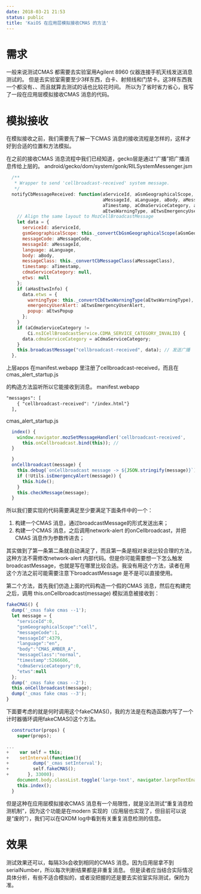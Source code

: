 ```yaml
---
date: 2018-03-21 21:53
status: public
title: 'KaiOS 在应用层模拟接收CMAS 的方法'
---
```



# 需求
一般来说测试CMAS 都需要去实验室用Agilent 8960 仪器连接手机天线发送消息测试的。
但是去实验室需要至少3样东西，白卡、射频线和门禁卡。这3样东西我一个都没有、、而且就算去测试的话也比较花时间。
所以为了省时省力省心，我写了一段在应用层模拟接收CMAS 消息的代码。

# 模拟接收
在模拟接收之前，我们需要先了解一下CMAS 消息的接收流程是怎样的，这样才好到合适的位置和方法模拟。

在之前的接收CMAS 消息流程中我们已经知道，gecko层是通过“广播”把广播消息传给上层的。
android/gecko/dom/system/gonk/RILSystemMessenger.jsm
```javascript
  /**
   * Wrapper to send 'cellbroadcast-received' system message.
   */
  notifyCbMessageReceived: function(aServiceId, aGsmGeographicalScope, aMessageCode,
                                    aMessageId, aLanguage, aBody, aMessageClass,
                                    aTimestamp, aCdmaServiceCategory, aHasEtwsInfo,
                                    aEtwsWarningType, aEtwsEmergencyUserAlert, aEtwsPopup) {
    // Align the same layout to MozCellBroadcastMessage
    let data = {
      serviceId: aServiceId,
      gsmGeographicalScope: this._convertCbGsmGeographicalScope(aGsmGeographicalScope),
      messageCode: aMessageCode,
      messageId: aMessageId,
      language: aLanguage,
      body: aBody,
      messageClass: this._convertCbMessageClass(aMessageClass),
      timestamp: aTimestamp,
      cdmaServiceCategory: null,
      etws: null
    };
    if (aHasEtwsInfo) {
      data.etws = {
        warningType: this._convertCbEtwsWarningType(aEtwsWarningType),
        emergencyUserAlert: aEtwsEmergencyUserAlert,
        popup: aEtwsPopup
      };
    }
    if (aCdmaServiceCategory !=
        Ci.nsICellBroadcastService.CDMA_SERVICE_CATEGORY_INVALID) {
      data.cdmaServiceCategory = aCdmaServiceCategory;
    }
    this.broadcastMessage("cellbroadcast-received", data); // 发送广播
  },
```
上层apps 在manifest.webapp 里注册了cellbroadcast-received，而且在cmas_alert_startup.js

的构造方法监听所以它能接收到消息。
manifest.webapp
```xml
"messages": [
    { "cellbroadcast-received": "/index.html"} 
  ],
```
cmas_alert_startup.js

```javascript
  index() {
    window.navigator.mozSetMessageHandler('cellbroadcast-received',
      this.onCellbroadcast.bind(this)); // 
  }

  }
  onCellbroadcast(message) {
    this.debug(`onCellbroadcast message -> ${JSON.stringify(message)}`);
    if (!Utils.isEmergencyAlert(message)) {
      this.hide();
    }
    this.checkMessage(message);
  }
```
所以我们要实现的代码需要满足至少要满足下面条件中的一个：
1. 构建一个CMAS 消息，通过broadcastMessage的形式发送出来；
2. 构建一个CMAS 消息，之后调用network-alert 的onCellbroadcast，并把CMAS 消息作为参数传进去；

其实做到了第一条第二条就自动满足了，而且第一条是相对来说比较合理的方法，这种方法不需修改network-alert 内部代码。但是你可能需要想一下怎么触发broadcastMessage，也就是写在哪里比较合适。我没有用这个方法，读者在用这个方法之前可能需要注意下broadcastMessage 是不是可以直接使用。

第二个方法，首先我们仿造上面的代码构造一个假的CMAS 消息，然后在构建完之后，调用  this.onCellbroadcast(message) 模拟消息被接收到：
```javascript
fakeCMAS() {
  dump('_cmas fake cmas --1');
  let message = {
    "serviceId":0,
    "gsmGeographicalScope":"cell",
    "messageCode":1,
    "messageId":4379,
    "language":"en",
    "body":"CMAS_AMBER_A",
    "messageClass":"normal",
    "timestamp":5266606,
    "cdmaServiceCategory":0,
    "etws":null
  };
  dump('_cmas fake cmas --2');
  this.onCellbroadcast(message);
  dump('_cmas fake cmas --3');
}
```
下面要考虑的就是何时调用这个fakeCMAS()，我的方法是在构造函数内写了一个计时器循环调用fakeCMAS()这个方法。
```javascript
  constructor(props) { 
    super(props);

...
+    var self = this;
+    setInterval(function(){
+         dump('_cmas setInterval');
+         self.fakeCMAS();
+       }, 33000);
    document.body.classList.toggle('large-text', navigator.largeTextEnabled);
    this.index();
  }
```
但是这种在应用层模拟接收CMAS 消息有一个局限性，就是没法测试“重复消息检测机制”，因为这个功能是在modern 实现的（应用层也实现了，但目前可以说是“废的”），我们可以在QXDM log中看到有关重复消息检测的信息。

# 效果
测试效果还可以，每隔33s会收到相同的CMAS 消息。因为应用层拿不到serialNumber，所以每次判断结果都是非重复消息。
但是读者应当结合实际情况具体分析，有些不适合模拟的，或者没把握的还是要去实验室实际测试，保险为准。
